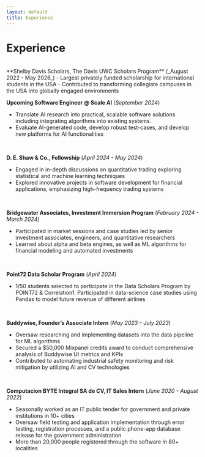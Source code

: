 ```yaml
---
layout: default
title: Experience
---
```


# Experience
<br>
**Shelby Davis Scholars, The Davis UWC Scholars Program** (_August 2022 - May 2026_)  
- Largest privately funded scholarship for international students in the USA
- Contributed to transforming collegiate campuses in the USA into globally engaged environments

<br>

**Upcoming Software Engineer @ Scale AI** (_September 2024_)  
- Translate AI research into practical, scalable software solutions including integrating algorithms into existing systems.
- Evaluate AI-generated code, develop robust test-cases, and develop new platforms for AI functionalities
  
<br>

**D. E. Shaw & Co., Fellowship** (_April 2024 - May 2024_)  
- Engaged in in-depth discussions on quantitative trading exploring statistical and machine learning techniques
- Explored innovative projects in software development for financial applications, emphasizing high-frequency trading systems
  
<br>

**Bridgewater Associates, Investment Immersion Program** (_February 2024 - March 2024_)  
- Participated in market sessions and case studies led by senior investment associates, engineers, and quantitative researchers
- Learned about alpha and beta engines, as well as ML algorithms for financial modeling and automated investments
  
<br>

**Point72 Data Scholar Program** (_April 2024_)  
- 1/50 students selected to participate in the Data Scholars Program by POINT72 & Correlation1. Participated in data-science case studies using Pandas to model future revenue of different airlines
  
<br>

**Buddywise, Founder’s Associate Intern** (_May 2023 – July 2023_)  
- Oversaw researching and implementing datasets into the data pipeline for ML algorithms
- Secured a $50,000 Mixpanel credits award to conduct comprehensive analysis of Buddywise UI metrics and KPIs
- Contributed to automating industrial safety monitoring and risk mitigation by utilizing AI and CV technologies
  
<br>

**Computacion BYTE Integral SA de CV, IT Sales Intern** (_June 2020 - August 2022_)  
- Seasonally worked as an IT public tender for government and private institutions in 10+ cities
- Oversaw field testing and application implementation through error testing, registration processes, and a public phone-app database release for the government administration
- More than 20,000 people registered through the software in 80+ localities
  
<br>
 <br>
  <br>
  <br>
  <br>
